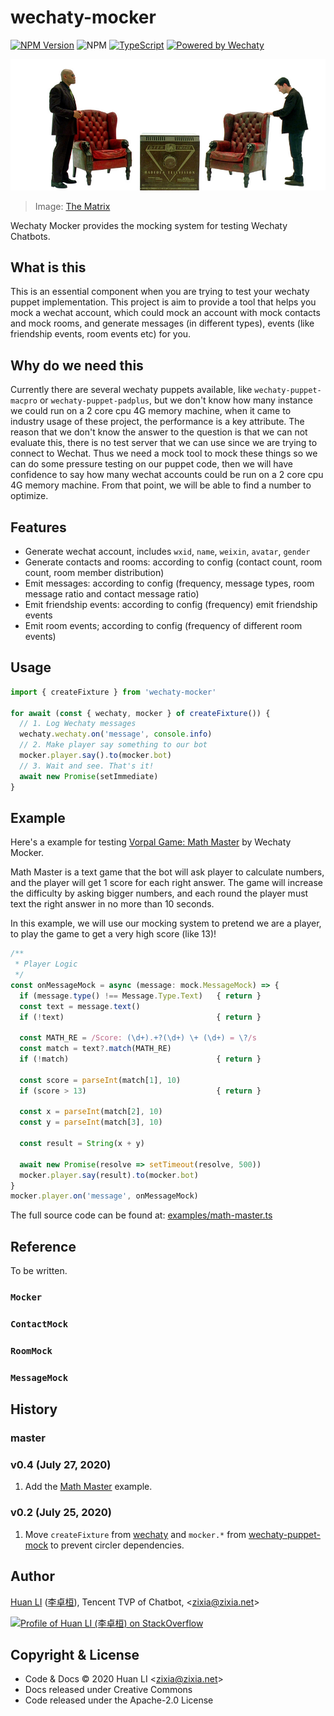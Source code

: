 # wechaty-mocker

[![NPM Version](https://img.shields.io/npm/v/wechaty-mocker?color=brightgreen)](https://www.npmjs.com/package/wechaty-mocker)
![NPM](https://github.com/wechaty/wechaty-mocker/workflows/NPM/badge.svg)
[![TypeScript](https://img.shields.io/badge/%3C%2F%3E-TypeScript-blue.svg)](https://www.typescriptlang.org/)
[![Powered by Wechaty](https://img.shields.io/badge/Powered%20By-Wechaty-brightgreen.svg)](https://github.com/Wechaty/wechaty)

![Wechaty Mocker](docs/images/the-matrix.jpg)

> Image: [The Matrix](https://100scifimovies.com/the-matrix/)

Wechaty Mocker provides the mocking system for testing Wechaty Chatbots.

## What is this

This is an essential component when you are trying to test your wechaty puppet implementation. This project is aim to provide a tool that helps you mock a wechat account, which could mock an account with mock contacts and mock rooms, and generate messages (in different types), events (like friendship events, room events etc) for you.

## Why do we need this

Currently there are several wechaty puppets available, like `wechaty-puppet-macpro` or `wechaty-puppet-padplus`, but we don't know how many instance we could run on a 2 core cpu 4G memory machine, when it came to industry usage of these project, the performance is a key attribute. The reason that we don't know the answer to the question is that we can not evaluate this, there is no test server that we can use since we are trying to connect to Wechat. Thus we need a mock tool to mock these things so we can do some pressure testing on our puppet code, then we will have confidence to say how many wechat accounts could be run on a 2 core cpu 4G memory machine. From that point, we will be able to find a number to optimize.

## Features

* Generate wechat account, includes `wxid`, `name`, `weixin`, `avatar`, `gender`
* Generate contacts and rooms: according to config (contact count, room count, room member distribution)
* Emit messages: according to config (frequency, message types, room message ratio and contact message ratio)
* Emit friendship events: according to config (frequency) emit friendship events
* Emit room events; according to config (frequency of different room events)

## Usage

```ts
import { createFixture } from 'wechaty-mocker'

for await (const { wechaty, mocker } of createFixture()) {
  // 1. Log Wechaty messages
  wechaty.wechaty.on('message', console.info)
  // 2. Make player say something to our bot
  mocker.player.say().to(mocker.bot)
  // 3. Wait and see. That's it!
  await new Promise(setImmediate)
}
```

## Example

Here's a example for testing [Vorpal Game: Math Master](https://github.com/wechaty/wechaty-vorpal-contrib#4-mathmaster) by Wechaty Mocker.

Math Master is a text game that the bot will ask player to calculate numbers, and the player will get 1 score for each right answer. The game will increase the difficulty by asking bigger numbers, and each round the player must text the right answer in no more than 10 seconds.

In this example, we will use our mocking system to pretend we are a player, to play the game to get a very high score (like 13)!

```ts
/**
 * Player Logic
 */
const onMessageMock = async (message: mock.MessageMock) => {
  if (message.type() !== Message.Type.Text)   { return }
  const text = message.text()
  if (!text)                                  { return }

  const MATH_RE = /Score: (\d+).+?(\d+) \+ (\d+) = \?/s
  const match = text?.match(MATH_RE)
  if (!match)                                 { return }

  const score = parseInt(match[1], 10)
  if (score > 13)                             { return }

  const x = parseInt(match[2], 10)
  const y = parseInt(match[3], 10)

  const result = String(x + y)

  await new Promise(resolve => setTimeout(resolve, 500))
  mocker.player.say(result).to(mocker.bot)
}
mocker.player.on('message', onMessageMock)
```

The full source code can be found at: [examples/math-master.ts](examples/math-master.ts)

## Reference

To be written.

### `Mocker`

### `ContactMock`

### `RoomMock`

### `MessageMock`

## History

### master

### v0.4 (July 27, 2020)

1. Add the [Math Master](examples/math-master.ts) example.

### v0.2 (July 25, 2020)

1. Move `createFixture` from [wechaty](https://github.com/wechaty/wechaty) and `mocker.*` from [wechaty-puppet-mock](https://github.com/wechaty/wechaty-puppet-mock) to prevent circler dependencies.

## Author

[Huan LI](https://github.com/huan) ([李卓桓](http://linkedin.com/in/zixia)), Tencent TVP of Chatbot, \<zixia@zixia.net\>

[![Profile of Huan LI (李卓桓) on StackOverflow](https://stackexchange.com/users/flair/265499.png)](https://stackexchange.com/users/265499)

## Copyright & License

* Code & Docs © 2020 Huan LI \<zixia@zixia.net\>
* Docs released under Creative Commons
* Code released under the Apache-2.0 License
